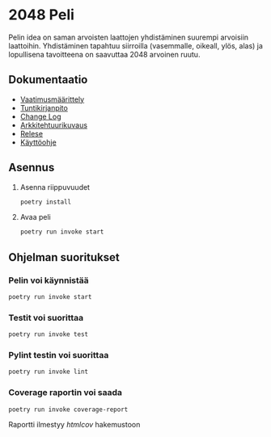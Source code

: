  # 2048 Peli

Pelin idea on saman arvoisten laattojen yhdistäminen suurempi arvoisiin laattoihin. Yhdistäminen tapahtuu siirroilla (vasemmalle, oikeall, ylös, alas) ja lopullisena tavoitteena on saavuttaa 2048 arvoinen ruutu. 

## Dokumentaatio

- [Vaatimusmäärittely](https://github.com/BorisVer/ot-harjoitustyo/blob/master/dokumentaatio/vaatimusmaarittely.md)
- [Tuntikirjanpito](https://github.com/BorisVer/ot-harjoitustyo/blob/master/dokumentaatio/tuntikirjanpito.md)
- [Change Log](https://github.com/BorisVer/ot-harjoitustyo/blob/master/dokumentaatio/changelog.md)
- [Arkkitehtuurikuvaus](https://github.com/BorisVer/ot-harjoitustyo/blob/master/dokumentaatio/arkkitehtuuri.md)
- [Relese](https://github.com/BorisVer/ot-harjoitustyo/releases/tag/viikko6)
- [Käyttöohje](https://github.com/BorisVer/ot-harjoitustyo/blob/master/dokumentaatio/kayttoohje.md)
 
## Asennus
1. Asenna riippuvuudet

   ```bash
   poetry install
   ```
   
2. Avaa peli

   ```bash
   poetry run invoke start
   ```

## Ohjelman suoritukset

### Pelin voi käynnistää
   ```bash
   poetry run invoke start
   ```

### Testit voi suorittaa
   ```bash
   poetry run invoke test
   ```

### Pylint testin voi suorittaa
   ```bash
   poetry run invoke lint
   ```


### Coverage raportin voi saada
   ```bash
   poetry run invoke coverage-report
   ```
Raportti ilmestyy *htmlcov* hakemustoon
